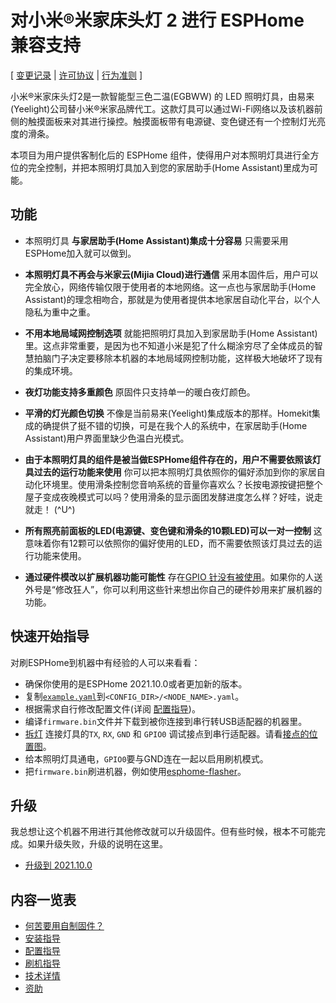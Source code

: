 # 对小米®米家床头灯 2 进行 ESPHome 兼容支持

[ [变更记录](CHANGELOG.md) | [许可协议](LICENSE.md) | [行为准则](CODE_OF_CONDUCT.md) ]

小米®米家床头灯2是一款智能型三色二温(EGBWW) 的 LED 照明灯具，由易来(Yeelight)公司替小米®米家品牌代工。这款灯具可以通过Wi-Fi网络以及该机器前侧的触摸面板来对其进行操控。触摸面板带有电源键、变色键还有一个控制灯光亮度的滑条。

本项目为用户提供客制化后的 ESPHome 组件，使得用户对本照明灯具进行全方位的完全控制，并把本照明灯具加入到您的家居助手(Home Assistant)里成为可能。

## 功能

* 本照明灯具 **与家居助手(Home Assistant)集成十分容易** 只需要采用ESPHome加入就可以做到。

* **本照明灯具不再会与米家云(Mijia Cloud)进行通信** 采用本固件后，用户可以完全放心，网络传输仅限于使用者的本地网络。这一点也与家居助手(Home Assistant)的理念相吻合，那就是为使用者提供本地家居自动化平台，以个人隐私为重中之重。

* **不用本地局域网控制选项** 就能把照明灯具加入到家居助手(Home Assistant)里。这点非常重要，是因为也不知道小米是犯了什么糊涂穷尽了全体成员的智慧拍脑门子决定要移除本机器的本地局域网控制功能，这样极大地破坏了现有的集成环境。

* **夜灯功能支持多重颜色** 原固件只支持单一的暖白夜灯颜色。

* **平滑的灯光颜色切换** 不像是当前易来(Yeelight)集成版本的那样。Homekit集成的确提供了挺不错的切换，可是在我个人的系统中，在家居助手(Home Assistant)用户界面里缺少色温白光模式。

* **由于本照明灯具的组件是被当做ESPHome组件存在的，用户不需要依照该灯具过去的运行功能来使用** 你可以把本照明灯具依照你的偏好添加到你的家居自动化环境里。使用滑条控制您音响系统的音量你喜欢么？长按电源按键把整个屋子变成夜晚模式可以吗？使用滑条的显示面团发酵进度怎么样？好哇，说走就走！ (^U^)

* **所有照亮前面板的LED(电源键、变色键和滑条的10颗LED)可以一对一控制** 这意味着你有12颗可以依照你的偏好使用的LED，而不需要依照该灯具过去的运行功能来使用。

* **通过硬件模改以扩展机器功能可能性** 存在[GPIO 针没有被使用](doc.chinese/technical_details.md#esp32-pinout)。如果你的人送外号是“修改狂人”，你可以利用这些针来想出你自己的硬件妙用来扩展机器的功能。

## 快速开始指导

对刷ESPHome到机器中有经验的人可以来看看：


* 确保你使用的是ESPHome 2021.10.0或者更加新的版本。
* 复制[`example.yaml`](example.yaml)到`<CONFIG_DIR>/<NODE_NAME>.yaml`。
* 根据需求自行修改配置文件(详阅 [配置指导](doc/configuration.md))。
* 编译`firmware.bin`文件并下载到被你连接到串行转USB适配器的机器里。
* [拆灯](doc/flashing.md#opening-the-lamp-to-expose-the-pcb) 连接灯具的`TX`, `RX`, `GND` 和 `GPIO0` 调试接点到串行适配器。请看[接点的位置图](doc/images/09_debug_pads_for_soldering.jpg)。
* 给本照明灯具通电，`GPIO0`要与GND连在一起以启用刷机模式。
* 把`firmware.bin`刷进机器，例如使用[esphome-flasher](https://github.com/esphome/esphome-flasher)。
  
## 升级

我总想让这个机器不用进行其他修改就可以升级固件。但有些时候，根本不可能完成。如果升级失败，升级的说明在这里。

* [升级到 2021.10.0](doc.chinese/upgrading_to_2021.10.0.md)

## 内容一览表

* [何苦要用自制固件？](doc.chinese/why_custom_firmware.md)
* [安装指导](doc.chinese/installation.md)
* [配置指导](doc.chinese/configuration.md)
* [刷机指导](doc.chinese/flashing.md)
* [技术详情](doc.chinese/technical_details.md)
* [资助](doc.chinese/sponsoring.md)
